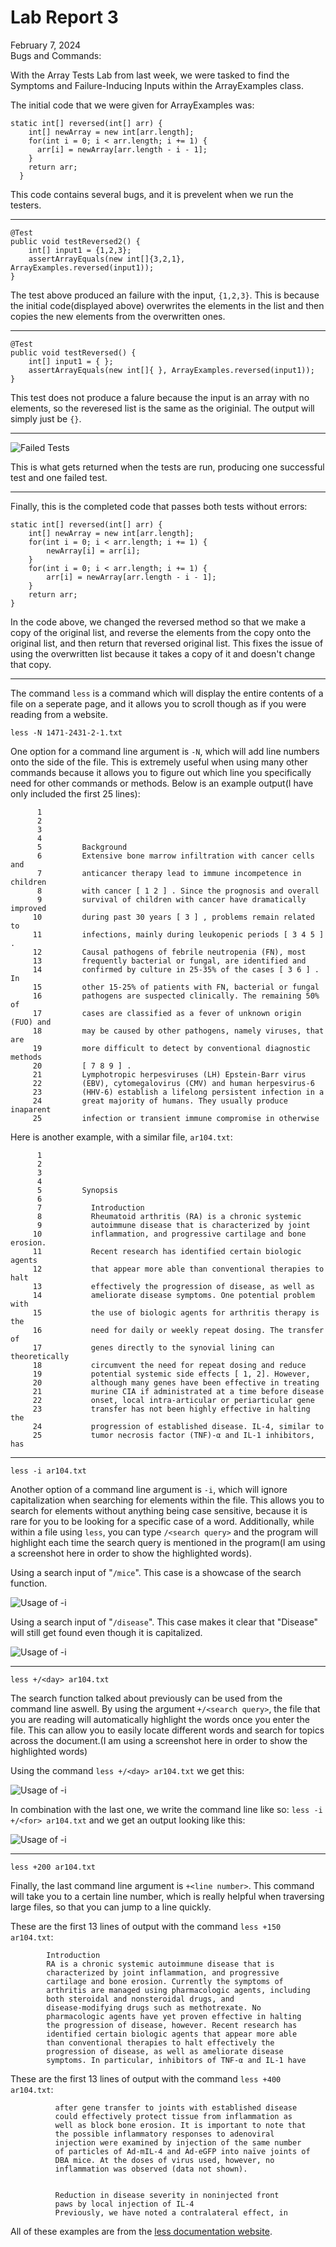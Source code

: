 # Lab Report 3 <br/>
February 7, 2024 <br/>
Bugs and Commands: <br/>

With the Array Tests Lab from last week, we were tasked to find the Symptoms and Failure-Inducing Inputs within the ArrayExamples class. <br/>

The initial code that we were given for ArrayExamples was:
```
static int[] reversed(int[] arr) {
    int[] newArray = new int[arr.length];
    for(int i = 0; i < arr.length; i += 1) {
      arr[i] = newArray[arr.length - i - 1];
    }
    return arr;
  }
```
This code contains several bugs, and it is prevelent when we run the testers.

---

```
@Test
public void testReversed2() {
    int[] input1 = {1,2,3};
    assertArrayEquals(new int[]{3,2,1}, ArrayExamples.reversed(input1));
}
```
The test above produced an failure with the input, `{1,2,3}`. This is because the initial code(displayed above) overwrites the elements in the list and then copies the new elements from the overwritten
ones.

---

```
@Test
public void testReversed() {
    int[] input1 = { };
    assertArrayEquals(new int[]{ }, ArrayExamples.reversed(input1));
}
```
This test does not produce a falure because the input is an array with no elements, so the reveresed list is the same as the originial. The output will simply just be `{}`.

---

![Failed Tests](./Screenshots/FailureInducingTests.png) <br/>

This is what gets returned when the tests are run, producing one successful test and one failed test.

---

Finally, this is the completed code that passes both tests without errors:

```
static int[] reversed(int[] arr) {
    int[] newArray = new int[arr.length];
    for(int i = 0; i < arr.length; i += 1) {
        newArray[i] = arr[i];
    }
    for(int i = 0; i < arr.length; i += 1) {
        arr[i] = newArray[arr.length - i - 1];
    }
    return arr;
}
```
In the code above, we changed the reversed method so that we make a copy of the original list, and reverse the elements from the copy onto the original list, and then return that reversed original list. This fixes the issue of using the overwritten list because it takes a copy of it and doesn't change that copy.

---

The command `less` is a command which will display the entire contents of a file on a seperate page, and it allows you to scroll though as if you were reading from a website. <br/>

```
less -N 1471-2431-2-1.txt
```
One option for a command line argument is `-N`, which will add line numbers onto the side of the file. This is extremely useful when using many other commands because it allows you to figure out which line you specifically need for other commands or methods. Below is an example output(I have only included the first 25 lines):
```
      1 
      2   
      3     
      4       
      5         Background
      6         Extensive bone marrow infiltration with cancer cells and
      7         anticancer therapy lead to immune incompetence in children
      8         with cancer [ 1 2 ] . Since the prognosis and overall
      9         survival of children with cancer have dramatically improved
     10         during past 30 years [ 3 ] , problems remain related to
     11         infections, mainly during leukopenic periods [ 3 4 5 ] .
     12         Causal pathogens of febrile neutropenia (FN), most
     13         frequently bacterial or fungal, are identified and
     14         confirmed by culture in 25-35% of the cases [ 3 6 ] . In
     15         other 15-25% of patients with FN, bacterial or fungal
     16         pathogens are suspected clinically. The remaining 50% of
     17         cases are classified as a fever of unknown origin (FUO) and
     18         may be caused by other pathogens, namely viruses, that are
     19         more difficult to detect by conventional diagnostic methods
     20         [ 7 8 9 ] .
     21         Lymphotropic herpesviruses (LH) Epstein-Barr virus
     22         (EBV), cytomegalovirus (CMV) and human herpesvirus-6
     23         (HHV-6) establish a lifelong persistent infection in a
     24         great majority of humans. They usually produce inaparent
     25         infection or transient immune compromise in otherwise
```
Here is another example, with a similar file, `ar104.txt`:
```
      1 
      2   
      3     
      4       
      5         Synopsis
      6         
      7           Introduction
      8           Rheumatoid arthritis (RA) is a chronic systemic
      9           autoimmune disease that is characterized by joint
     10           inflammation, and progressive cartilage and bone erosion.
     11           Recent research has identified certain biologic agents
     12           that appear more able than conventional therapies to halt
     13           effectively the progression of disease, as well as
     14           ameliorate disease symptoms. One potential problem with
     15           the use of biologic agents for arthritis therapy is the
     16           need for daily or weekly repeat dosing. The transfer of
     17           genes directly to the synovial lining can theoretically
     18           circumvent the need for repeat dosing and reduce
     19           potential systemic side effects [ 1, 2]. However,
     20           although many genes have been effective in treating
     21           murine CIA if administrated at a time before disease
     22           onset, local intra-articular or periarticular gene
     23           transfer has not been highly effective in halting the
     24           progression of established disease. IL-4, similar to
     25           tumor necrosis factor (TNF)-α and IL-1 inhibitors, has
```

---

```
less -i ar104.txt
```
Another option of a command line argument is `-i`, which will ignore capitalization when searching for elements within the file. This allows you to search for elements without anything being case sensitive, because it is rare for you to be looking for a specific case of a word. Additionally, while within a file using `less`, you can type `/<search query>` and the program will highlight each time the search query is mentioned in the program(I am using a screenshot here in order to show the highlighted words). <br/>

Using a search input of "`/mice`". This case is a showcase of the search function.

![Usage of -i](/Screenshots/-ilesscommand2.png)

Using a search input of "`/disease`". This case makes it clear that "Disease" will still get found even though it is capitalized.

![Usage of -i](/Screenshots/-ilesscommand.png)

---

```
less +/<day> ar104.txt
```

The search function talked about previously can be used from the command line aswell. By using the argument `+/<search query>`, the file that you are reading will automatically highlight the words once you enter the file. This can allow you to easily locate different words and search for topics across the document.(I am using a screenshot here in order to show the highlighted words)<br/>

Using the command `less +/<day> ar104.txt` we get this:

![Usage of -i](/Screenshots/+:days.png)

In combination with the last one, we write the command line like so: `less -i +/<for> ar104.txt` and we get an output looking like this:

![Usage of -i](/Screenshots/-i+:for.png)

---

```
less +200 ar104.txt
```

Finally, the last command line argument is `+<line number>`. This command will take you to a certain line number, which is really helpful when traversing large files, so that you can jump to a line quickly. <br/>

These are the first 13 lines of output with the command `less +150 ar104.txt`:

```
        Introduction
        RA is a chronic systemic autoimmune disease that is
        characterized by joint inflammation, and progressive
        cartilage and bone erosion. Currently the symptoms of
        arthritis are managed using pharmacologic agents, including
        both steroidal and nonsteroidal drugs, and
        disease-modifying drugs such as methotrexate. No
        pharmacologic agents have yet proven effective in halting
        the progression of disease, however. Recent research has
        identified certain biologic agents that appear more able
        than conventional therapies to halt effectively the
        progression of disease, as well as ameliorate disease
        symptoms. In particular, inhibitors of TNF-α and IL-1 have
```

These are the first 13 lines of output with the command `less +400 ar104.txt`:

```
          after gene transfer to joints with established disease
          could effectively protect tissue from inflammation as
          well as block bone erosion. It is important to note that
          the possible inflammatory responses to adenoviral
          injection were examined by injection of the same number
          of particles of Ad-mIL-4 and Ad-eGFP into naïve joints of
          DBA mice. At the doses of virus used, however, no
          inflammation was observed (data not shown).
        
        
          Reduction in disease severity in noninjected front
          paws by local injection of IL-4
          Previously, we have noted a contralateral effect, in
```

All of these examples are from the  [less documentation website](https://man7.org/linux/man-pages/man1/grep.1.html).




